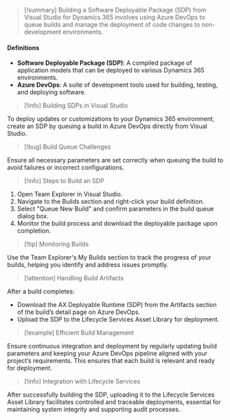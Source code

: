 >[!summary]
>Building a Software Deployable Package (SDP) from Visual Studio for Dynamics 365 involves using Azure DevOps to queue builds and manage the deployment of code changes to non-development environments.

#### Definitions
- **Software Deployable Package (SDP)**: A compiled package of application models that can be deployed to various Dynamics 365 environments.
- **Azure DevOps**: A suite of development tools used for building, testing, and deploying software.

>[!info] Building SDPs in Visual Studio

To deploy updates or customizations to your Dynamics 365 environment, create an SDP by queuing a build in Azure DevOps directly from Visual Studio.

>[!bug] Build Queue Challenges

Ensure all necessary parameters are set correctly when queuing the build to avoid failures or incorrect configurations.

>[!info] Steps to Build an SDP

1. Open Team Explorer in Visual Studio.
2. Navigate to the Builds section and right-click your build definition.
3. Select "Queue New Build" and confirm parameters in the build queue dialog box.
4. Monitor the build process and download the deployable package upon completion.

>[!tip] Monitoring Builds

Use the Team Explorer's My Builds section to track the progress of your builds, helping you identify and address issues promptly.

>[!attention] Handling Build Artifacts

After a build completes:
- Download the AX Deployable Runtime (SDP) from the Artifacts section of the build’s detail page on Azure DevOps.
- Upload the SDP to the Lifecycle Services Asset Library for deployment.

>[!example] Efficient Build Management

Ensure continuous integration and deployment by regularly updating build parameters and keeping your Azure DevOps pipeline aligned with your project’s requirements. This ensures that each build is relevant and ready for deployment.

>[!info] Integration with Lifecycle Services

After successfully building the SDP, uploading it to the Lifecycle Services Asset Library facilitates controlled and traceable deployments, essential for maintaining system integrity and supporting audit processes.